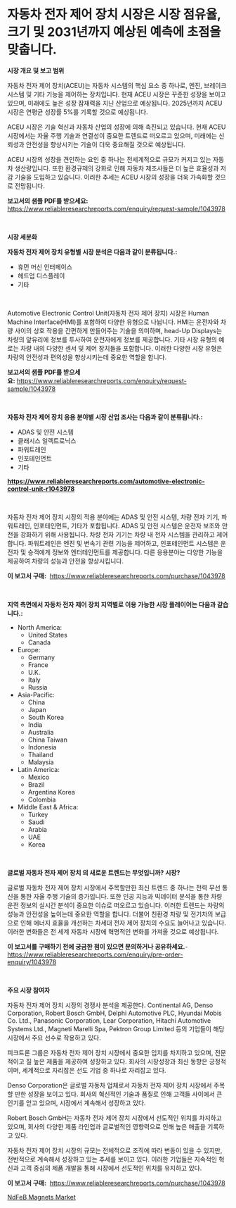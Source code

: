 <p><h1>자동차 전자 제어 장치 시장은 시장 점유율, 크기 및 2031년까지 예상된 예측에 초점을 맞춥니다.</h1></p><p><strong>시장 개요 및 보고 범위</strong></p>
<p><p>자동차 전자 제어 장치(ACEU)는 자동차 시스템의 핵심 요소 중 하나로, 엔진, 브레이크 시스템 및 기타 기능을 제어하는 장치입니다. 현재 ACEU 시장은 꾸준한 성장을 보이고 있으며, 미래에도 높은 성장 잠재력을 지닌 산업으로 예상됩니다. 2025년까지 ACEU 시장은 연평균 성장률 5%를 기록할 것으로 예상됩니다.</p><p>ACEU 시장은 기술 혁신과 자동차 산업의 성장에 의해 촉진되고 있습니다. 현재 ACEU 시장에서는 자율 주행 기술과 연결성이 중요한 트렌드로 떠오르고 있으며, 미래에는 신뢰성과 안전성을 향상시키는 기술이 더욱 중요해질 것으로 예상됩니다.</p><p>ACEU 시장의 성장을 견인하는 요인 중 하나는 전세계적으로 규모가 커지고 있는 자동차 생산량입니다. 또한 환경규제의 강화로 인해 자동차 제조사들은 더 높은 효율성과 저감 기술을 도입하고 있습니다. 이러한 추세는 ACEU 시장의 성장을 더욱 가속화할 것으로 전망됩니다.</p></p>
<p><strong>보고서의 샘플 PDF를 받으세요:</strong> <a href="https://www.reliableresearchreports.com/enquiry/request-sample/1043978">https://www.reliableresearchreports.com/enquiry/request-sample/1043978</a></p>
<p>&nbsp;</p>
<p><strong>시장 세분화</strong></p>
<p><strong>자동차 전자 제어 장치 유형별 시장 분석은 다음과 같이 분류됩니다.:</strong></p>
<p><ul><li>휴먼 머신 인터페이스</li><li>헤드업 디스플레이</li><li>기타</li></ul></p>
<p>&nbsp;</p>
<p><p>Automotive Electronic Control Unit(자동차 전자 제어 장치) 시장은 Human Machine Interface(HMI)를 포함하여 다양한 유형으로 나뉩니다. HMI는 운전자와 차량 사이의 상호 작용을 간편하게 만들어주는 기술을 의미하며, head-Up Displays는 차량의 앞유리에 정보를 투사하여 운전자에게 정보를 제공합니다. 기타 시장 유형의 예로는 차량 내의 다양한 센서 및 제어 장치들을 포함합니다. 이러한 다양한 시장 유형은 차량의 안전성과 편의성을 향상시키는데 중요한 역할을 합니다.</p></p>
<p><strong>보고서의 샘플 PDF를 받으세요:</strong>&nbsp;<a href="https://www.reliableresearchreports.com/enquiry/request-sample/1043978">https://www.reliableresearchreports.com/enquiry/request-sample/1043978</a></p>
<p>&nbsp;</p>
<p><strong> 자동차 전자 제어 장치 응용 분야별 시장 산업 조사는 다음과 같이 분류됩니다.:</strong></p>
<p><ul><li>ADAS 및 안전 시스템</li><li>클래시스 일렉트로닉스</li><li>파워트레인</li><li>인포테인먼트</li><li>기타</li></ul></p>
<p><strong><a href="https://www.reliableresearchreports.com/automotive-electronic-control-unit-r1043978">https://www.reliableresearchreports.com/automotive-electronic-control-unit-r1043978</a></strong></p>
<p>&nbsp;</p>
<p><p>자동차 전자 제어 장치 시장의 적용 분야에는 ADAS 및 안전 시스템, 차량 전자 기기, 파워트레인, 인포테인먼트, 기타가 포함됩니다. ADAS 및 안전 시스템은 운전자 보조와 안전을 강화하기 위해 사용됩니다. 차량 전자 기기는 차량 내 전자 시스템을 관리하고 제어합니다. 파워트레인은 엔진 및 변속기 관련 기능을 제어하고, 인포테인먼트 시스템은 운전자 및 승객에게 정보와 엔터테인먼트를 제공합니다. 다른 응용분야는 다양한 기능을 제공하여 차량의 성능과 안전을 향상시킵니다.</p></p>
<p><strong>이 보고서 구매:</strong>&nbsp; <a href="https://www.reliableresearchreports.com/purchase/1043978">https://www.reliableresearchreports.com/purchase/1043978</a></p>
<p>&nbsp;</p>
<p><strong>지역 측면에서 자동차 전자 제어 장치 지역별로 이용 가능한 시장 플레이어는 다음과 같습니다.:</strong></p>
<p><ul>
    <li>
        North America:
        <ul>
            <li>United States</li>
            <li>Canada</li>
        </ul>
    </li>
    <li>
        Europe:
        <ul>
            <li>Germany</li>
            <li>France</li>
            <li>U.K.</li>
            <li>Italy</li>
            <li>Russia</li>
        </ul>
    </li>
    <li>
        Asia-Pacific:
        <ul>
            <li>China</li>
            <li>Japan</li>
            <li>South Korea</li>
            <li>India</li>
            <li>Australia</li>
            <li>China Taiwan</li>
            <li>Indonesia</li>
            <li>Thailand</li>
            <li>Malaysia</li>
        </ul>
    </li>
    <li>
        Latin America:
        <ul>
            <li>Mexico</li>
            <li>Brazil</li>
            <li>Argentina Korea</li>
            <li>Colombia</li>
        </ul>
    </li>
    <li>
        Middle East & Africa:
        <ul>
            <li>Turkey</li>
            <li>Saudi</li>
            <li>Arabia</li>
            <li>UAE</li>
            <li>Korea</li>
        </ul>
    </li>
    </ul></p>
<p>&nbsp;</p>
<p><strong>글로벌 자동차 전자 제어 장치 의 새로운 트렌드는 무엇입니까? 시장?</strong></p>
<p><p>글로벌 자동차 전자 제어 장치 시장에서 주목할만한 최신 트렌드 중 하나는 전력 무선 통신을 통한 자율 주행 기술의 증가입니다. 또한 인공 지능과 빅데이터 분석을 통한 차량 운전 정보의 실시간 분석이 중요한 이슈로 떠오르고 있습니다. 이러한 트렌드는 차량의 성능과 안전성을 높이는데 중요한 역할을 합니다. 더불어 친환경 차량 및 전기차의 보급으로 인해 에너지 효율을 개선하는 차세대 전자 제어 장치의 수요도 늘어나고 있습니다. 이러한 변화들은 전 세계 자동차 시장에 혁명적인 변화를 가져올 것으로 예상됩니다.</p></p>
<p><strong>이 보고서를 구매하기 전에 궁금한 점이 있으면 문의하거나 공유하세요.</strong>- <a href="https://www.reliableresearchreports.com/enquiry/pre-order-enquiry/1043978">https://www.reliableresearchreports.com/enquiry/pre-order-enquiry/1043978</a></p>
<p>&nbsp;</p>
<p><strong>주요 시장 참여자</strong></p>
<p><p>자동차 전자 제어 장치 시장의 경쟁사 분석을 제공한다. Continental AG, Denso Corporation, Robert Bosch GmbH, Delphi Automotive PLC, Hyundai Mobis Co. Ltd., Panasonic Corporation, Lear Corporation, Hitachi Automotive Systems Ltd., Magneti Marelli Spa, Pektron Group Limited 등의 기업들이 해당 시장에서 주요 선수로 작용하고 있다. </p><p>피크트론 그룹은 자동차 전자 제어 장치 시장에서 중요한 입지를 차지하고 있으며, 전문적이고 질 높은 제품을 제공하여 성장하고 있다. 회사의 시장성장과 최신 동향은 긍정적이며, 세계적으로 자리잡은 선도 기업 중 하나로 자리잡고 있다.</p><p>Denso Corporation은 글로벌 자동차 업체로서 자동차 전자 제어 장치 시장에서 주목할 만한 성장을 보이고 있다. 회사의 혁신적인 기술과 품질로 인해 고객들 사이에서 큰 인기를 얻고 있으며, 시장에서 계속해서 성장하고 있다.</p><p>Robert Bosch GmbH는 자동차 전자 제어 장치 시장에서 선도적인 위치를 차지하고 있으며, 회사의 다양한 제품 라인업과 글로벌적인 영향력으로 인해 높은 매출을 기록하고 있다.</p><p>자동차 전자 제어 장치 시장의 규모는 전체적으로 조직에 따라 변동이 있을 수 있지만, 전반적으로 계속해서 성장하고 있는 추세를 보이고 있다. 이러한 기업들은 지속적인 혁신과 고객 중심의 제품 개발을 통해 시장에서 선도적인 위치를 유지하고 있다.</p></p>
<p><strong>이 보고서 구매:</strong>&nbsp;&nbsp;<a href="https://www.reliableresearchreports.com/purchase/1043978">https://www.reliableresearchreports.com/purchase/1043978</a></p>
<p><p><a href="https://noble-drawer-34c.notion.site/NdFeB-Magnets-Market-Challenges-Opportunities-and-Growth-Drivers-and-Major-Market-Players-forecas-dd2b2c0ecd9d404baff6a8706689a393">NdFeB Magnets Market</a></p></p>